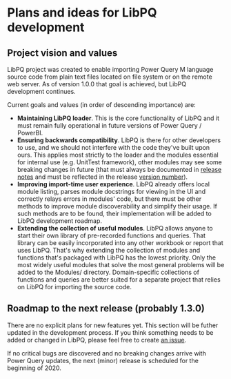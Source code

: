 # Plans and ideas for LibPQ development


## Project vision and values

LibPQ project was created to enable importing Power Query M language source
code from plain text files located on file system or on the remote web server.
As of version 1.0.0 that goal is achieved, but LibPQ development continues.

Current goals and values (in order of descending importance) are:
- **Maintaining LibPQ loader**. This is the core functionality of LibPQ and it
  must remain fully operational in future versions of Power Query / PowerBI.
- **Ensuring backwards compatibility**. LibPQ is there for other developers to
  use, and we should not interfere with the code they've built upon ours. This
  applies most strictly to the loader and the modules essential for internal
  use (e.g. UnitTest framework), other modules may see some breaking changes in
  future (that must always be documented in [release notes](RELEASES.md) and
  must be reflected in the release [version number](https://semver.org/)).
- **Improving import-time user experience**. LibPQ already offers local module
  listing, parses module docstrings for viewing in the UI and correctly relays
  errors in modules' code, but there must be other methods to improve module
  discoverability and simplify their usage. If such methods are to be found,
  their implementation will be added to LibPQ development roadmap.
- **Extending the collection of useful modules**. LibPQ allows anyone to start
  their own library of pre-recorded functions and queries. That library can be
  easily incorporated into any other workbook or report that uses LibPQ. That's
  why extending the collection of modules and functions that's packaged with
  LibPQ has the lowest priority. Only the most widely useful modules that solve
  the most general problems will be added to the Modules/ directory.
  Domain-specific collections of functions and queries are better suited for a
  separate project that relies on LibPQ for importing the source code.


## Roadmap to the next release (probably 1.3.0)

There are no explicit plans for new features yet. This section will be futher
updated in the development process. If you think something needs to be added
or changed in LibPQ, please feel free to create [an
issue](https://github.com/sio/LibPQ/issues).

If no critical bugs are discovered and no breaking changes arrive with Power
Query updates, the next (minor) release is scheduled for the beginning of 2020.
